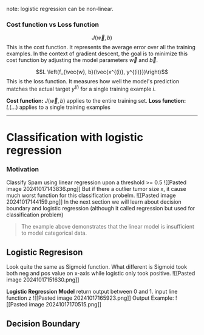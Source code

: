note: logistic regression can be non-linear.
### Cost function vs Loss function
$$J(\vec{w}, b)$$This is the cost function. It represents the average error over all the training examples. In the context of gradient descent, the goal is to minimize this cost function by adjusting the model parameters $\vec{w}$ and $\vec{b}$.

 $$L \left(f_{\vec{w}, b}(\vec{x^{(i)}, y^{(i)}})\right)$$This is the loss function. It measures how well the model's prediction  matches the actual target $y^{(i)}$ for a single training example $i$.

**Cost function:** $J(\vec{w}, b)$ applies to the entire training set.
**Loss function:** $L(\dots)$ applies to a single training examples

---
# Classification with logistic regression
### Motivation
Classify Spam using linear regression upon a threshold >= 0.5
![[Pasted image 20241017143836.png]]
But if there a outlier tumor size x, it cause much worst function for this classification probelm. 
![[Pasted image 20241017144159.png]]
In the next section we will learn about decision boundary and logistic regression (although it called regression but used for classification problem)
> The example above demonstrates that the linear model is insufficient to model categorical data.

## Logistic Regresison
Look quite the same as Sigmoid function. What different is Sigmoid took both neg and pos value on x-axis while logistic only took positive.
![[Pasted image 20241017151630.png]]

**Logistic Regression Model**
return output between 0 and 1. input line function z 
![[Pasted image 20241017165923.png]]
Output Example:
![[Pasted image 20241017170515.png]]

## Decision Boundary
